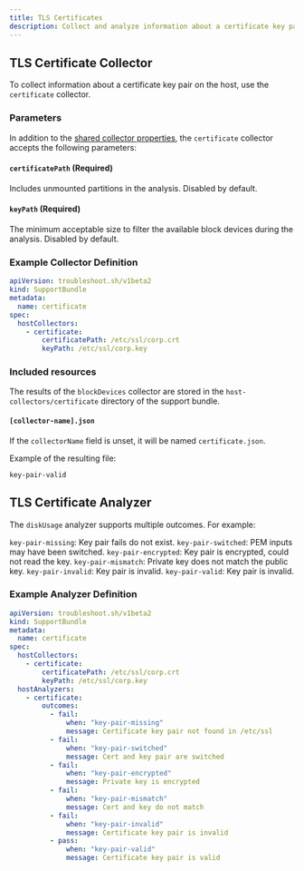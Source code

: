 ```yaml
---
title: TLS Certificates
description: Collect and analyze information about a certificate key pair.
---
```


## TLS Certificate Collector

To collect information about a certificate key pair on the host, use the `certificate` collector.

### Parameters

In addition to the [shared collector properties](/collect/collectors/#shared-properties), the `certificate` collector accepts the following parameters:

#### `certificatePath` (Required)
Includes unmounted partitions in the analysis. Disabled by default.

#### `keyPath` (Required)
The minimum acceptable size to filter the available block devices during the analysis. Disabled by default.

### Example Collector Definition

```yaml
apiVersion: troubleshoot.sh/v1beta2
kind: SupportBundle
metadata:
  name: certificate
spec:
  hostCollectors:
    - certificate:
        certificatePath: /etc/ssl/corp.crt
        keyPath: /etc/ssl/corp.key
```

### Included resources

The results of the `blockDevices` collector are stored in the `host-collectors/certificate` directory of the support bundle.

#### `[collector-name].json`

If the `collectorName` field is unset, it will be named `certificate.json`.

Example of the resulting file:

```
key-pair-valid
```

## TLS Certificate Analyzer

The `diskUsage` analyzer supports multiple outcomes. For example:

`key-pair-missing`: Key pair fails do not exist.
`key-pair-switched`: PEM inputs may have been switched.
`key-pair-encrypted`: Key pair is encrypted, could not read the key.
`key-pair-mismatch`: Private key does not match the public key.
`key-pair-invalid`: Key pair is invalid.
`key-pair-valid`: Key pair is invalid.

### Example Analyzer Definition

```yaml
apiVersion: troubleshoot.sh/v1beta2
kind: SupportBundle
metadata:
  name: certificate
spec:
  hostCollectors:
    - certificate:
        certificatePath: /etc/ssl/corp.crt
        keyPath: /etc/ssl/corp.key
  hostAnalyzers:
    - certificate:
        outcomes:
          - fail:
              when: "key-pair-missing"
              message: Certificate key pair not found in /etc/ssl
          - fail:
              when: "key-pair-switched"
              message: Cert and key pair are switched
          - fail:
              when: "key-pair-encrypted"
              message: Private key is encrypted
          - fail:
              when: "key-pair-mismatch"
              message: Cert and key do not match
          - fail:
              when: "key-pair-invalid"
              message: Certificate key pair is invalid
          - pass:
              when: "key-pair-valid"
              message: Certificate key pair is valid
```
